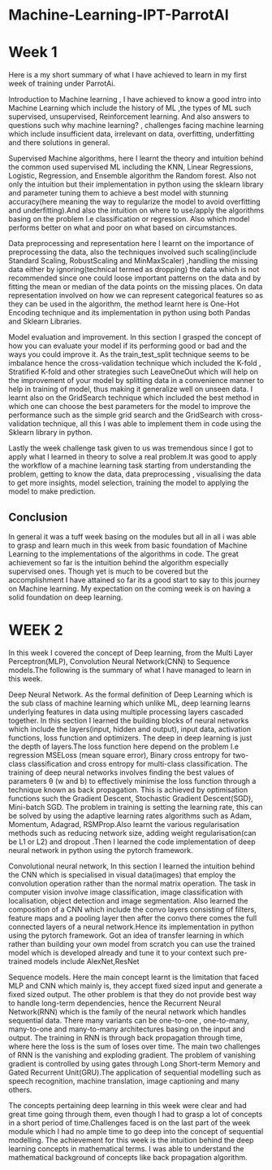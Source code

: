 # Machine-Learning-IPT-ParrotAI

# Week 1

Here is a my short summary of what I have achieved to learn in my first week of training under ParrotAi.

Introduction to Machine learning , I have achieved to know a good intro into Machine Learning which include the history of ML ,the types of ML  such supervised, unsupervised, Reinforcement learning. And also answers to questions such why machine learning? , challenges facing machine learning which include insufficient data, irrelevant on data, overfitting, underfitting and there solutions in general.

Supervised Machine algorithms, here I learnt the theory and intuition  behind the common used supervised ML including the KNN, Linear Regressions, Logistic, Regression, and Ensemble algorithm the Random forest. Also not only the intuition but their implementation in python using the sklearn library and parameter tuning them to achieve a best model with stunning accuracy(here meaning the way to regularize the model to avoid overfitting and underfitting).And also the intuition on where to use/apply the algorithms basing on the problem I.e classification or regression. Also which model performs better on what and poor on what based on circumstances.

Data preprocessing and representation here I learnt on the importance of preprocessing the data, also the techniques involved such scaling(include Standard Scaling, RobustScaling  and MinMaxScaler) ,handling the missing data either by ignoring(technical termed as dropping) the data which is not recommended since one could loose important patterns on the data and by fitting the mean or median of the data points on the missing places. On data representation involved on how we can represent categorical features so as they can be used in the algorithm, the method learnt here is One-Hot Encoding technique and its implementation in python using both Pandas and Sklearn Libraries.

Model evaluation and improvement. In this section I grasped the concept of how you can evaluate your model if its performing good or bad and the ways you could improve it. As the train_test_split technique  seems to be imbalance hence the cross-validation technique which included the K-fold , Stratified K-fold and other strategies such LeaveOneOut which will help on the improvement of your model by splitting data in a convenience  manner  to help in training of model, thus making it generalize well on unseen data. I learnt also on the GridSearch technique which included the best method in which one can choose the best parameters for the model to improve the performance such as the simple grid search and the GridSearch with cross-validation technique, all this I was able to implement them in code using the Sklearn library in python.

Lastly the week challenge task given to us was tremendous since I got to apply what I learned in theory to solve a real problem.It was good to apply the workflow of a machine learning task starting from understanding the problem, getting to know the data, data preprocessing , visualising the data to get more insights, model selection, training the model  to applying the model to make prediction.

## Conclusion
In general it was a tuff week basing on the modules but all in all i was able to grasp and learn much in this week from basic foundation of Machine Learning to the implementations of the algorithms in code. The great achievement so far is the intuition behind the algorithm especially supervised ones. Though yet is much to be covered but the accomplishment I have attained so far its a good start to say to this journey on Machine learning. My expectation on the coming week is on having a solid foundation on deep learning.
#


# WEEK 2
In this week I covered the concept of Deep learning, from the Multi Layer Perceptron(MLP), Convolution Neural Network(CNN) to Sequence models.The following is the summary of what I have managed to learn in this week.

Deep Neural Network. As the formal definition of Deep Learning which is the sub class of machine learning which unlike ML, deep learning  learns underlying features in data using multiple processing layers cascaded together. In this section I learned the building blocks of neural networks which include the layers(input, hidden and output), input data, activation functions, loss function and optimizers. The deep in deep learning is just the depth of layers.The loss function here depend on the problem I.e regression MSELoss (mean square error), Binary cross entropy for two-class classification and cross entropy for multi-class classification. The training of deep neural networks involves finding the best values of parameters θ (w and b) to effectively minimise the loss function through a technique known as back propagation. This is achieved by optimisation functions such the Gradient Descent, Stochastic Gradient Descent(SGD), Mini-batch SGD. The problem in training is setting the learning rate, this can be solved by using the adaptive learning rates algorithms such as Adam, Momentum, Adagrad, RSMProp.Also learnt the various regularisation methods such as reducing network size, adding weight regularisation(can be L1 or L2) and dropout .Then I learned the code implementation of deep neural network in python using the pytorch framework.

Convolutional neural network, In this section I learned the intuition behind the CNN which is specialised in visual data(images) that employ the convolution operation rather than the normal matrix operation. The task in computer vision involve image classification, image classification with localisation, object detection and image segmentation. Also learned the composition of a CNN which include the convo layers consisting of filters, feature maps and a pooling layer then after the convo there comes the full connected layers of a neural network.Hence its implementation in python using the pytorch framework. Got an idea of  transfer learning in which rather than building your own model from scratch you can use the trained model which is developed already and tune it to your context such pre-trained models include AlexNet,ResNet

Sequence models. Here the main concept learnt is the limitation that faced MLP and CNN which mainly is, they accept fixed sized input and generate a fixed sized output. The other problem is that they do not provide best way to handle long-term dependencies, hence the Recurrent Neural Network(RNN) which is the family of the neural network which handles sequential data. There many variants can be one-to-one , one-to-many, many-to-one and many-to-many architectures basing on the input and output. The training in RNN is through back propagation through time, where here the loss is the sum of loses over time. The main two challenges of RNN is the vanishing and exploding gradient. The problem of vanishing gradient is controlled by using gates through Long Short-term Memory and Gated Recurrent Unit(GRU).The application of sequential modelling such as speech recognition, machine translation, image captioning and many others.

The concepts pertaining deep learning in this week were clear and had great time going through them, even though I had to grasp a lot of concepts in a short period of time.Challenges faced is on the last part of the week module which I had no ample time to go deep into the concept of sequential modelling. The achievement for this week is the intuition behind the deep learning concepts in mathematical terms. I was able to understand the mathematical background of concepts like back propagation algorithm.


